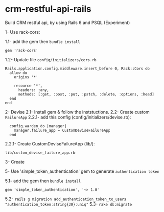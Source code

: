 # crm-restful-api-rails
Build CRM restful api, by using Rails 6 and PSQL (Experiment)

1- Use rack-cors:

1.1- add the gem then `bundle install`
```
gem 'rack-cors'
```
1.2- Update file `config/initializers/cors.rb`
```
Rails.application.config.middleware.insert_before 0, Rack::Cors do
  allow do
    origins '*'

    resource '*',
      headers: :any,
      methods: [:get, :post, :put, :patch, :delete, :options, :head]
  end
end
```

2- Devise
2.1- Install gem & follow the inststuctions.
2.2- Create custom `FailureApp`
2.2.1-  add this config (config/initializers/devise.rb):
```
  config.warden do |manager|
    manager.failure_app = CustomDeviseFailureApp
  end
```
2.2.1- Create CustomDeviseFailureApp (lib/):
```
lib/custom_devise_failure_app.rb
```

3- Create 

5- Use 'simple_token_authentication' gem to generate `authentication token`

5.1-  add the gem then `bundle install`
```
gem 'simple_token_authentication', '~> 1.0'
```
5.2- `rails g migration add_authentication_token_to_users "authentication_token:string{30}:uniq"`
5.3- `rake db:migrate`




